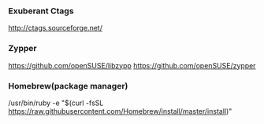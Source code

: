 ### Exuberant Ctags
http://ctags.sourceforge.net/

### Zypper
https://github.com/openSUSE/libzypp
https://github.com/openSUSE/zypper

### Homebrew(package manager)
/usr/bin/ruby -e "$(curl -fsSL https://raw.githubusercontent.com/Homebrew/install/master/install)"
